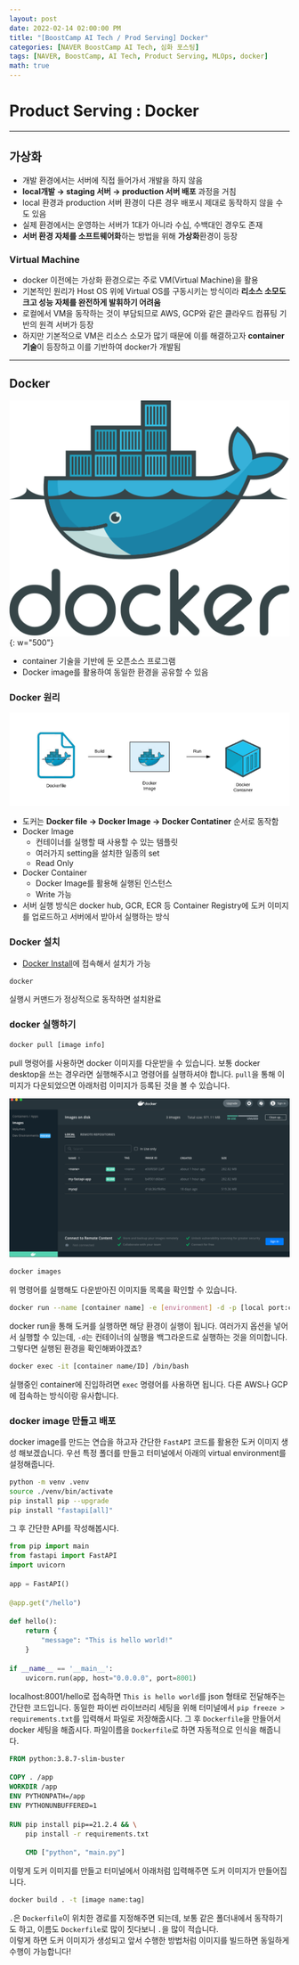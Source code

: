 ```yaml
---
layout: post
date: 2022-02-14 02:00:00 PM
title: "[BoostCamp AI Tech / Prod Serving] Docker"
categories: [NAVER BoostCamp AI Tech, 심화 포스팅]
tags: [NAVER, BoostCamp, AI Tech, Product Serving, MLOps, docker]
math: true
---
```

# Product Serving : Docker

---

## 가상화

- 개발 환경에서는 서버에 직접 들어가서 개발을 하지 않음
- **local개발 $\rightarrow$ staging 서버 $\rightarrow$ production 서버 배포** 과정을 거침
- local 환경과 production 서버 환경이 다른 경우 배포시 제대로 동작하지 않을 수도 있음
- 실제 환경에서는 운영하는 서버가 1대가 아니라 수십, 수백대인 경우도 존재
- **서버 환경 자체를 소프트웨어화**하는 방법을 위해 **가상화**환경이 등장

### Virtual Machine
- docker 이전에는 가상화 환경으로는 주로 VM(Virtual Machine)을 활용
- 기본적인 원리가 Host OS 위에 Virtual OS를 구동시키는 방식이라 **리소스 소모도 크고 성능 자체를 완전하게 발휘하기 어려움**
- 로컬에서 VM을 동작하는 것이 부담되므로 AWS, GCP와 같은 클라우드 컴퓨팅 기반의 원격 서버가 등장
- 하지만 기본적으로 VM은 리소스 소모가 많기 때문에 이를 해결하고자 **container 기술**이 등장하고 이를 기반하여 docker가 개발됨

---

## Docker

![](/image/boostcamp/prod_serve/docker.png){: w="500"}

- container 기술을 기반에 둔 오픈소스 프로그램
- Docker image를 활용하여 동일한 환경을 공유할 수 있음
  
### Docker 원리

![](/image/boostcamp/prod_serve/docker_step.png)

- 도커는 **Docker file $\rightarrow$ Docker Image $\rightarrow$ Docker Contatiner** 순서로 동작함
- Docker Image
  - 컨테이너를 실행할 때 사용할 수 있는 템플릿
  - 여러가지 setting을 설치한 일종의 set
  - Read Only
- Docker Container
  - Docker Image를 활용해 실행된 인스턴스
  - Write 가능
- 서버 실행 방식은 docker hub, GCR, ECR 등 Container Registry에 도커 이미지를 업로드하고 서버에서 받아서 실행하는 방식
  
### Docker 설치

- [Docker Install](https://www.docker.com/get-started)에 접속해서 설치가 가능

```bash
docker
```

실행시 커맨드가 정상적으로 동작하면 설치완료

### docker 실행하기

```bash
docker pull [image info]
```

pull 명령어를 사용하면 docker 이미지를 다운받을 수 있습니다. 보통 docker desktop을 쓰는 경우라면 실행해주시고 명령어를 실행하셔야 합니다. `pull`을 통해 이미지가 다운되었으면 아래처럼 이미지가 등록된 것을 볼 수 있습니다.  

![](/image/boostcamp/prod_serve/docker1.png)

```bash
docker images
```

위 명령어를 실행해도 다운받아진 이미지들 목록을 확인할 수 있습니다.

```bash
docker run --name [container name] -e [environment] -d -p [local port:container port] image
```

docker run을 통해 도커를 실행하면 해당 환경이 실행이 됩니다. 여러가지 옵션을 넣어서 실행할 수 있는데, `-d`는 컨테이너의 실행을 백그라운드로 실행하는 것을 의미합니다. 그렇다면 실행된 환경을 확인해봐야겠죠?

```bash
docker exec -it [container name/ID] /bin/bash
```

실행중인 container에 진입하려면 `exec` 명령어를 사용하면 됩니다. 다른 AWS나 GCP에 접속하는 방식이랑 유사합니다. 

### docker image 만들고 배포

docker image를 만드는 연습을 하고자 간단한 `FastAPI` 코드를 활용한 도커 이미지 생성 해보겠습니다. 우선 특정 폴더를 만들고 터미널에서 아래의 virtual environment를 설정해줍니다.

```bash
python -m venv .venv
source ./venv/bin/activate
pip install pip --upgrade
pip install "fastapi[all]"
```

그 후 간단한 API를 작성해봅시다.

```python
from pip import main
from fastapi import FastAPI
import uvicorn

app = FastAPI()

@app.get("/hello")

def hello():
    return {
        "message": "This is hello world!"
    }
    
if __name__ == '__main__':
    uvicorn.run(app, host="0.0.0.0", port=8001)    
```

localhost:8001/hello로 접속하면 `This is hello world`를  json 형태로 전달해주는 간단한 코드입니다.
동일한 파이썬 라이브러리 세팅을 위해 터미널에서 `pip freeze > requirements.txt`를 입력해서 파일로 저장해줍시다. 그 후 `Dockerfile`을 만들어서 docker 세팅을 해줍시다. 파일이름을 `Dockerfile`로 하면 자동적으로 인식을 해줍니다.

```DOCKERFILE
FROM python:3.8.7-slim-buster

COPY . /app
WORKDIR /app
ENV PYTHONPATH=/app
ENV PYTHONUNBUFFERED=1

RUN pip install pip==21.2.4 && \
    pip install -r requirements.txt

    CMD ["python", "main.py"]
```

이렇게 도커 이미지를 만들고 터미널에서 아래처럼 입력해주면 도커 이미지가 만들어집니다.

```bash
docker build . -t [image name:tag]
```

`.`은 `Dockerfile`이 위치한 경로를 지정해주면 되는데, 보통 같은 폴더내에서 동작하기도 하고, 이름도 `Dockerfile`로 많이 짓다보니 `.`을 많이 적습니다.  
이렇게 하면 도커 이미지가 생성되고 앞서 수행한 방법처럼 이미지를 빌드하면 동일하게 수행이 가능합니다!